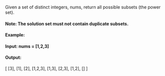 Given a set of distinct integers, nums, return all possible subsets (the power set).

#### Note: The solution set must not contain duplicate subsets.

#### Example:

#### Input: nums = [1,2,3]
#### Output:
[
  [3],
  [1],
  [2],
  [1,2,3],
  [1,3],
  [2,3],
  [1,2],
  []
]
